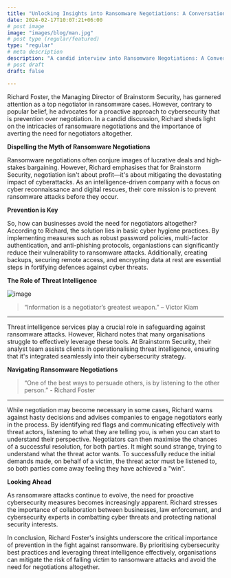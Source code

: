 ```yaml
---
title: "Unlocking Insights into Ransomware Negotiations: A Conversation with Richard Foster, Managing Director of Brainstorm Security"
date: 2024-02-17T10:07:21+06:00
# post image
image: "images/blog/man.jpg"
# post type (regular/featured)
type: "regular"
# meta description
description: "A candid interview into Ransomware Negotiations: A Conversation with Richard Foster, Managing Director of Brainstorm Security Ltd"
# post draft
draft: false

---
```


Richard Foster, the Managing Director of Brainstorm Security, has garnered attention as a top negotiator in ransomware cases. However, contrary to popular belief, he advocates for a proactive approach to cybersecurity that is prevention over negotiation. In a candid discussion, Richard sheds light on the intricacies of ransomware negotiations and the importance of averting the need for negotiators altogether.

**Dispelling the Myth of Ransomware Negotiations** 

Ransomware negotiations often conjure images of lucrative deals and high-stakes bargaining. However, Richard emphasises that for Brainstorm Security, negotiation isn't about profit—it's about mitigating the devastating impact of cyberattacks. As an intelligence-driven company with a focus on cyber reconnaissance and digital rescues, their core mission is to prevent ransomware attacks before they occur.  

**Prevention is Key**

So, how can businesses avoid the need for negotiators altogether? According to Richard, the solution lies in basic cyber hygiene practices. By implementing measures such as robust password policies, multi-factor authentication, and anti-phishing protocols, organiastions can significantly reduce their vulnerability to ransomware attacks. Additionally, creating backups, securing remote access, and encrypting data at rest are essential steps in fortifying defences against cyber threats.

**The Role of Threat Intelligence**

![image](../../images/blog/data.jpg)

>“Information is a negotiator’s greatest weapon.” – Victor Kiam
<hr>

Threat intelligence services play a crucial role in safeguarding against ransomware attacks. However, Richard notes that many organisations struggle to effectively leverage these tools. At Brainstorm Security, their analyst team assists clients in operationalising threat intelligence, ensuring that it's integrated seamlessly into their cybersecurity strategy.

**Navigating Ransomware Negotiations**

> “One of the best ways to persuade others, is by listening to the other person.” - Richard Foster
<hr>

While negotiation may become necessary in some cases, Richard warns against hasty decisions and advises companies to engage negotiators early in the process. By identifying red flags and communicating effectively with threat actors, listening to what they are telling you, is when you can start to understand their perspective. Negotiators can then maximise the chances of a successful resolution, for both parties. It might sound strange, trying to understand what the threat actor wants. To successfully reduce the initial demands made, on behalf of a victim, the threat actor must be listened to, so both parties come away feeling they have achieved a "win".

**Looking Ahead**

As ransomware attacks continue to evolve, the need for proactive cybersecurity measures becomes increasingly apparent. Richard stresses the importance of collaboration between businesses, law enforcement, and cybersecurity experts in combatting cyber threats and protecting national security interests.

In conclusion, Richard Foster's insights underscore the critical importance of prevention in the fight against ransomware. By prioritising cybersecurity best practices and leveraging threat intelligence effectively, organisations can mitigate the risk of falling victim to ransomware attacks and avoid the need for negotiations altogether.


